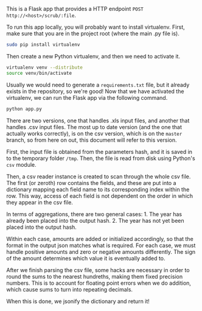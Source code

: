This is a Flask app that provides a HTTP endpoint ```POST http://<host>/scrub/:file```.

To run this app locally, you will probably want to install virtualenv.
First, make sure that you are in the project root (where the main <app>.py file is).
```sh
sudo pip install virtualenv
```
Then create a new Python virtualenv, and then we need to activate it.
```sh
virtualenv venv --distribute
source venv/bin/activate
```
Usually we would need to generate a ```requirements.txt``` file, but it already exists in the repository, so we're good!
Now that we have activated the virtualenv, we can run the Flask app via the following command.
```sh
python app.py
```

There are two versions, one that handles .xls input files, and another that handles .csv input files. The most up to date version (and the one that actually works correctly), is on the csv version, which is on the ```master``` branch, so from here on out, this document will refer to this version.

First, the input file is obtained from the parameters hash, and it is saved in to the temporary folder ```/tmp```. Then, the file is read from disk using Python's ```csv``` module.

Then, a csv reader instance is created to scan through the whole csv file. The first (or zeroth) row contains the fields, and these are put into a dictionary mapping each field name to its corresponding index within the row. This way, access of each field is not dependent on the order in which they appear in the csv file.

In terms of aggregations, there are two general cases:
    1. The year has already been placed into the output hash.
    2. The year has not yet been placed into the output hash.

Within each case, amounts are added or initialized accordingly, so that the format in the output json matches what is required. For each case, we must handle positive amounts and zero or negative amounts differently. The sign of the amount determines which value it is eventually added to.

After we finish parsing the csv file, some hacks are necessary in order to round the sums to the nearest hundreths, making them fixed precision numbers. This is to account for floating point errors when we do addition, which cause sums to turn into repeating decimals.

When this is done, we jsonify the dictionary and return it!